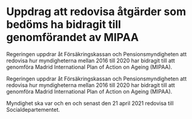# Uppdrag att redovisa åtgärder som bedöms ha bidragit till genomförandet av MIPAA

Regeringen uppdrar åt Försäkringskassan och Pensionsmyndigheten att redovisa hur myndigheterna mellan 2016 till 2020 har bidragit till att genomföra Madrid International Plan of Action on Ageing (MIPAA).

Regeringen uppdrar åt Försäkringskassan och Pensionsmyndigheten att redovisa hur myndigheterna mellan 2016 till 2020 har bidragit till att genomföra Madrid International Plan of Action on Ageing (MIPAA).

Myndighet ska var och en och senast den 21 april 2021 redovisa till Socialdepartementet.

